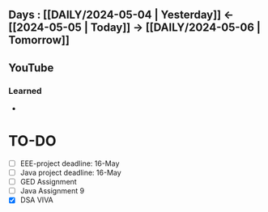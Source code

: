## Days : [[DAILY/2024-05-04 | Yesterday]]  <- [[2024-05-05 | Today]]  -> [[DAILY/2024-05-06 | Tomorrow]]


## YouTube


### Learned
- 

# TO-DO

- [ ] EEE-project deadline: 16-May
- [ ] Java project deadline: 16-May
- [ ] GED Assignment
- [ ] Java Assignment 9
- [x] DSA VIVA
